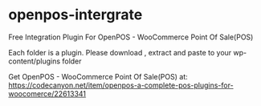 # openpos-intergrate
Free Integration Plugin For OpenPOS - WooCommerce Point Of Sale(POS)

Each folder is a plugin. Please download , extract and paste to your wp-content/plugins folder 



 Get OpenPOS - WooCommerce Point Of Sale(POS) at: https://codecanyon.net/item/openpos-a-complete-pos-plugins-for-woocomerce/22613341
